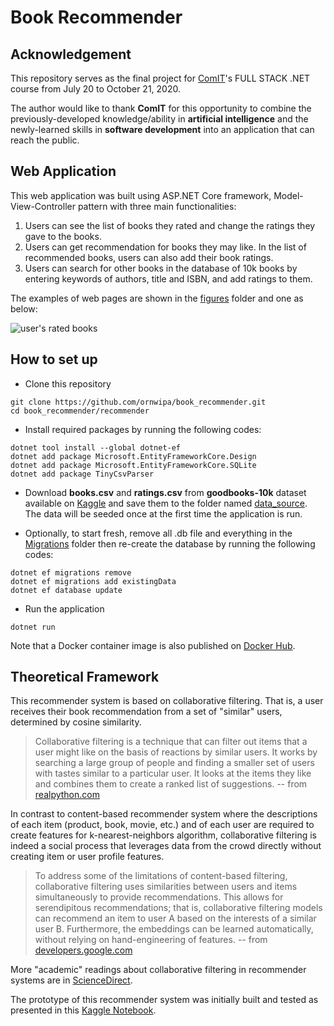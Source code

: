 # Book Recommender

## Acknowledgement

This repository serves as the final project for [ComIT](https://www.comit.org/)'s FULL STACK .NET course from July 20 to October 21, 2020.

The author would like to thank **ComIT** for this opportunity to combine the previously-developed knowledge/ability in **artificial intelligence** and the newly-learned skills in **software development** into an application that can reach the public.

## Web Application

This web application was built using ASP.NET Core framework, Model-View-Controller pattern with three main functionalities:
1. Users can see the list of books they rated and change the ratings they gave to the books.
2. Users can get recommendation for books they may like. In the list of recommended books, users can also add their book ratings.
3. Users can search for other books in the database of 10k books by entering keywords of authors, title and ISBN, and add ratings to them.

The examples of web pages are shown in the [figures](https://github.com/ornwipa/book_recommender/tree/master/figures) folder and one as below:

![user's rated books](https://github.com/ornwipa/book_recommender/blob/master/figures/rated.png)

## How to set up

- Clone this repository
```
git clone https://github.com/ornwipa/book_recommender.git
cd book_recommender/recommender
```

- Install required packages by running the following codes:
```
dotnet tool install --global dotnet-ef
dotnet add package Microsoft.EntityFrameworkCore.Design
dotnet add package Microsoft.EntityFrameworkCore.SQLite
dotnet add package TinyCsvParser
```

- Download **books.csv** and **ratings.csv** from **goodbooks-10k** dataset available on [Kaggle](https://www.kaggle.com/zygmunt/goodbooks-10k) and save them to the folder named [data_source](https://github.com/ornwipa/book_recommender/tree/master/data_source). The data will be seeded once at the first time the application is run.

- Optionally, to start fresh, remove all .db file and everything in the [Migrations](https://github.com/ornwipa/book_recommender/tree/master/recommender/Migrations) folder then re-create the database by running the following codes:
```
dotnet ef migrations remove
dotnet ef migrations add existingData
dotnet ef database update
```

- Run the application
```
dotnet run
```

Note that a Docker container image is also published on [Docker Hub](https://hub.docker.com/repository/docker/ornwipa/book_recommender).

## Theoretical Framework

This recommender system is based on collaborative filtering. That is, a user receives their book recommendation from a set of "similar" users, determined by cosine similarity.

> Collaborative filtering is a technique that can filter out items that a user might like on the basis of reactions by similar users. It works by searching a large group of people and finding a smaller set of users with tastes similar to a particular user. It looks at the items they like and combines them to create a ranked list of suggestions. 
>-- from [realpython.com](https://realpython.com/build-recommendation-engine-collaborative-filtering/#reader-comments)

In contrast to content-based recommender system where the descriptions of each item (product, book, movie, etc.) and of each user are required to create features for k-nearest-neighbors algorithm, collaborative filtering is indeed a social process that leverages data from the crowd directly without creating item or user profile features. 

> To address some of the limitations of content-based filtering, collaborative filtering uses similarities between users and items simultaneously to provide recommendations. This allows for serendipitous recommendations; that is, collaborative filtering models can recommend an item to user A based on the interests of a similar user B. Furthermore, the embeddings can be learned automatically, without relying on hand-engineering of features. 
>-- from [developers.google.com](https://developers.google.com/machine-learning/recommendation/collaborative/basics)

More "academic" readings about collaborative filtering in recommender systems are in [ScienceDirect](https://www.sciencedirect.com/topics/computer-science/collaborative-filtering).

The prototype of this recommender system was initially built and tested as presented in this [Kaggle Notebook](https://www.kaggle.com/ornwipathamsuwan/book-recommender-using-collaborative-filtering).
